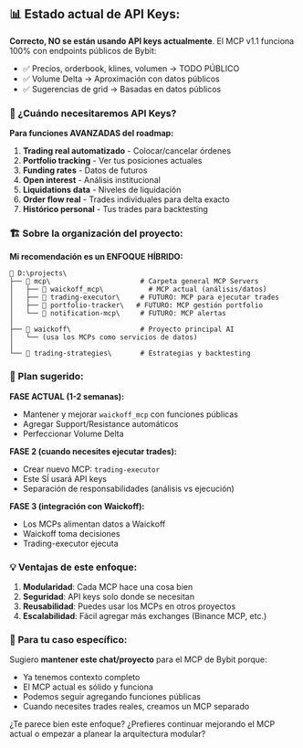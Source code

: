 ## 📊 Estado actual de API Keys:

**Correcto, NO se están usando API keys actualmente**. El MCP v1.1 funciona 100% con endpoints públicos de Bybit:
- ✅ Precios, orderbook, klines, volumen → TODO PÚBLICO
- ✅ Volume Delta → Aproximación con datos públicos
- ✅ Sugerencias de grid → Basadas en datos públicos

### 🔑 ¿Cuándo necesitaremos API Keys?

**Para funciones AVANZADAS del roadmap:**
1. **Trading real automatizado** - Colocar/cancelar órdenes
2. **Portfolio tracking** - Ver tus posiciones actuales
3. **Funding rates** - Datos de futuros
4. **Open interest** - Análisis institucional
5. **Liquidations data** - Niveles de liquidación
6. **Order flow real** - Trades individuales para delta exacto
7. **Histórico personal** - Tus trades para backtesting

### 🏗️ Sobre la organización del proyecto:

**Mi recomendación es un ENFOQUE HÍBRIDO:**

```
📁 D:\projects\
├── 📁 mcp\                      # Carpeta general MCP Servers
│   ├── 📁 waickoff_mcp\           # MCP actual (análisis/datos)
│   ├── 📁 trading-executor\     # FUTURO: MCP para ejecutar trades
│   ├── 📁 portfolio-tracker\   # FUTURO: MCP gestión portfolio
│   └── 📁 notification-mcp\     # FUTURO: MCP alertas
│
├── 📁 waickoff\                 # Proyecto principal AI
│   └── (usa los MCPs como servicios de datos)
│
└── 📁 trading-strategies\       # Estrategias y backtesting
```

### 🎯 Plan sugerido:

**FASE ACTUAL (1-2 semanas):**
- Mantener y mejorar `waickoff_mcp` con funciones públicas
- Agregar Support/Resistance automáticos
- Perfeccionar Volume Delta

**FASE 2 (cuando necesites ejecutar trades):**
- Crear nuevo MCP: `trading-executor`
- Este SÍ usará API keys
- Separación de responsabilidades (análisis vs ejecución)

**FASE 3 (integración con Waickoff):**
- Los MCPs alimentan datos a Waickoff
- Waickoff toma decisiones
- Trading-executor ejecuta

### 💡 Ventajas de este enfoque:

1. **Modularidad**: Cada MCP hace una cosa bien
2. **Seguridad**: API keys solo donde se necesitan
3. **Reusabilidad**: Puedes usar los MCPs en otros proyectos
4. **Escalabilidad**: Fácil agregar más exchanges (Binance MCP, etc.)

### 📝 Para tu caso específico:

Sugiero **mantener este chat/proyecto** para el MCP de Bybit porque:
- Ya tenemos contexto completo
- El MCP actual es sólido y funciona
- Podemos seguir agregando funciones públicas
- Cuando necesites trades reales, creamos un MCP separado

¿Te parece bien este enfoque? ¿Prefieres continuar mejorando el MCP actual o empezar a planear la arquitectura modular?